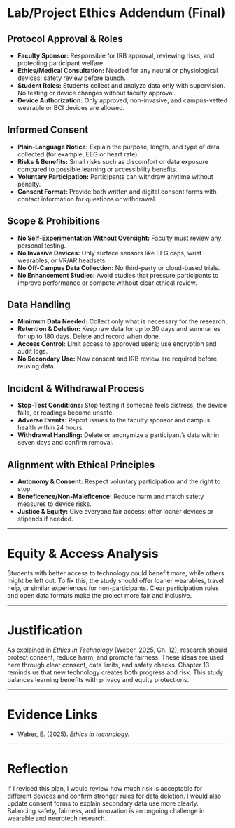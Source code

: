 # Lab/Project Ethics Addendum (Final)

## Protocol Approval & Roles
- **Faculty Sponsor:** Responsible for IRB approval, reviewing risks, and protecting participant welfare.  
- **Ethics/Medical Consultation:** Needed for any neural or physiological devices; safety review before launch.  
- **Student Roles:** Students collect and analyze data only with supervision. No testing or device changes without faculty approval.  
- **Device Authorization:** Only approved, non-invasive, and campus-vetted wearable or BCI devices are allowed.  

## Informed Consent
- **Plain-Language Notice:** Explain the purpose, length, and type of data collected (for example, EEG or heart rate).  
- **Risks & Benefits:** Small risks such as discomfort or data exposure compared to possible learning or accessibility benefits.  
- **Voluntary Participation:** Participants can withdraw anytime without penalty.  
- **Consent Format:** Provide both written and digital consent forms with contact information for questions or withdrawal.  

## Scope & Prohibitions
- **No Self-Experimentation Without Oversight:** Faculty must review any personal testing.  
- **No Invasive Devices:** Only surface sensors like EEG caps, wrist wearables, or VR/AR headsets.  
- **No Off-Campus Data Collection:** No third-party or cloud-based trials.  
- **No Enhancement Studies:** Avoid studies that pressure participants to improve performance or compete without clear ethical review.  

## Data Handling
- **Minimum Data Needed:** Collect only what is necessary for the research.  
- **Retention & Deletion:** Keep raw data for up to 30 days and summaries for up to 180 days. Delete and record when done.  
- **Access Control:** Limit access to approved users; use encryption and audit logs.  
- **No Secondary Use:** New consent and IRB review are required before reusing data.  

## Incident & Withdrawal Process
- **Stop-Test Conditions:** Stop testing if someone feels distress, the device fails, or readings become unsafe.  
- **Adverse Events:** Report issues to the faculty sponsor and campus health within 24 hours.  
- **Withdrawal Handling:** Delete or anonymize a participant’s data within seven days and confirm removal.  

## Alignment with Ethical Principles
- **Autonomy & Consent:** Respect voluntary participation and the right to stop.  
- **Beneficence/Non-Maleficence:** Reduce harm and match safety measures to device risks.  
- **Justice & Equity:** Give everyone fair access; offer loaner devices or stipends if needed.  

---

# Equity & Access Analysis
Students with better access to technology could benefit more, while others might be left out. To fix this, the study should offer loaner wearables, travel help, or similar experiences for non-participants. Clear participation rules and open data formats make the project more fair and inclusive.  

---

# Justification
As explained in *Ethics in Technology* (Weber, 2025, Ch. 12), research should protect consent, reduce harm, and promote fairness. These ideas are used here through clear consent, data limits, and safety checks. Chapter 13 reminds us that new technology creates both progress and risk. This study balances learning benefits with privacy and equity protections.  

---

# Evidence Links
- Weber, E. (2025). *Ethics in technology.*  
  

---

# Reflection
If I revised this plan, I would review how much risk is acceptable for different devices and confirm stronger rules for data deletion. I would also update consent forms to explain secondary data use more clearly. Balancing safety, fairness, and innovation is an ongoing challenge in wearable and neurotech research.  

